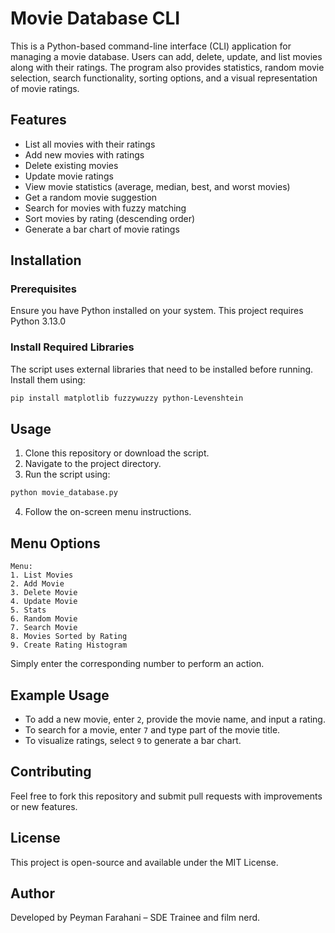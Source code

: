 # Movie Database CLI

This is a Python-based command-line interface (CLI) application for managing a movie database. Users can add, delete, update, and list movies along with their ratings. The program also provides statistics, random movie selection, search functionality, sorting options, and a visual representation of movie ratings.

## Features
- List all movies with their ratings
- Add new movies with ratings
- Delete existing movies
- Update movie ratings
- View movie statistics (average, median, best, and worst movies)
- Get a random movie suggestion
- Search for movies with fuzzy matching
- Sort movies by rating (descending order)
- Generate a bar chart of movie ratings

## Installation
### Prerequisites
Ensure you have Python installed on your system. This project requires Python 3.13.0

### Install Required Libraries
The script uses external libraries that need to be installed before running. Install them using:
```bash
pip install matplotlib fuzzywuzzy python-Levenshtein
```

## Usage
1. Clone this repository or download the script.
2. Navigate to the project directory.
3. Run the script using:
```bash
python movie_database.py
```
4. Follow the on-screen menu instructions.

## Menu Options
```
Menu:
1. List Movies
2. Add Movie
3. Delete Movie
4. Update Movie
5. Stats
6. Random Movie
7. Search Movie
8. Movies Sorted by Rating
9. Create Rating Histogram
```
Simply enter the corresponding number to perform an action.

## Example Usage
- To add a new movie, enter `2`, provide the movie name, and input a rating.
- To search for a movie, enter `7` and type part of the movie title.
- To visualize ratings, select `9` to generate a bar chart.

## Contributing
Feel free to fork this repository and submit pull requests with improvements or new features.

## License
This project is open-source and available under the MIT License.

## Author
Developed by Peyman Farahani – SDE Trainee and film nerd. 

